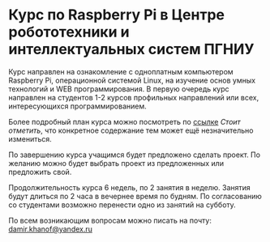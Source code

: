 # Курс по Raspberry Pi в Центре робототехники и интеллектуальных систем ПГНИУ

Курс направлен на ознакомление с одноплатным компьютером Raspberry Pi, операционной системой Linux, на изучение основ умных технологий и WEB программирования.
В первую очередь курс направлен на студентов 1-2 курсов профильных направлений или всех, интересующихся программированием.

Более подробный план курса можно посмотреть по [ссылке](https://github.com/DamirHanov/Raspberry-Pi-Cource/blob/main/План.md)
*Стоит отметить*, что конкретное содержание тем может ещё незначительно измениться.

По завершению курса учащимся будет предложено сделать проект. По желанию можно будет выбрать проект из предложенных или предложить свой.

Продолжительность курса 6 недель, по 2 занятия в неделю. Занятия будут длиться по 2 часа в вечернее время по будням. По согласованию со студентами возможно перенести одно из занятий на субботу.

По всем возникающим вопросам можно писать на почту: damir.khanof@yandex.ru